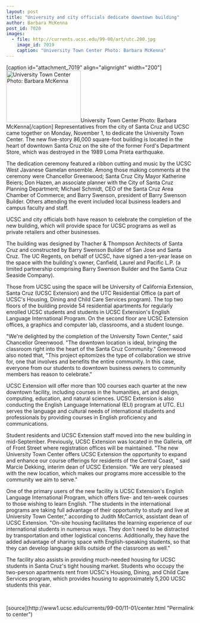 ```yaml
---
layout: post
title: "University and city officials dedicate downtown building"
author: Barbara McKenna
post_id: 7020
images:
  - file: http://currents.ucsc.edu/99-00/art/utc.200.jpg
    image_id: 7019
    caption: "University Town Center Photo: Barbara McKenna"
---
```


[caption id="attachment_7019" align="alignright" width="200"]<a href="http://localhost/mysite/wp-content/uploads/1999/11/utc.200.jpg"><img class="size-full wp-image-7019" src="http://localhost/mysite/wp-content/uploads/1999/11/utc.200.jpg" alt="University Town Center Photo: Barbara McKenna" width="200" height="139" /></a>University Town Center Photo: Barbara McKenna[/caption]
Representatives from the city of Santa Cruz and UCSC came together on Monday, November 1, to dedicate the University Town Center. The new five-story 86,000 square-foot building is located in the heart of downtown Santa Cruz on the site of the former Ford's Department Store, which was destroyed in the 1989 Loma Prieta earthquake.
<p>
  The dedication ceremony featured a ribbon cutting and music by the UCSC West Javanese Gamelan ensemble. Among those making comments at the ceremony were Chancellor Greenwood; Santa Cruz City Mayor Katherine Beiers; Don Hazen, an associate planner with the City of Santa Cruz Planning Department; Michael Schmidt, CEO of the Santa Cruz Area Chamber of Commerce; and Barry Swenson, president of Barry Swenson Builder. Others attending the event included local business leaders and campus faculty and staff.
</p>
<p>
  UCSC and city officials both have reason to celebrate the completion of the new building, which will provide space for UCSC programs as well as private retailers and other businesses.
</p>
<p>
  The building was designed by Thacher &amp; Thompson Architects of Santa Cruz and constructed by Barry Swenson Builder of San Jose and Santa Cruz. The UC Regents, on behalf of UCSC, have signed a ten-year lease on the space with the building's owner, Canfield, Laurel and Pacific L.P. (a limited partnership comprising Barry Swenson Builder and the Santa Cruz Seaside Company).
</p>
<p>
  Those from UCSC using the space will be University of California Extension, Santa Cruz (UCSC Extension) and the UTC Residential Office (a part of UCSC's Housing, Dining and Child Care Services program). The top two floors of the building provide 54 residential apartments for regularly enrolled UCSC students and students in UCSC Extension's English Language International Program. On the second floor are UCSC Extension offices, a graphics and computer lab, classrooms, and a student lounge.
</p>
<p>
  "We're delighted by the completion of the University Town Center," said Chancellor Greenwood. "The downtown location is ideal, bringing the classroom right into the heart of the Santa Cruz Community." Greenwood also noted that, "This project epitomizes the type of collaboration we strive for, one that involves and benefits the entire community. In this case, everyone from our students to downtown business owners to community members has reason to celebrate."
</p>
<p>
  UCSC Extension will offer more than 100 courses each quarter at the new downtown facility, including courses in the humanities, art and design, computing, education, and natural sciences. UCSC Extension is also conducting the English Language International (ELI) program at UTC. ELI serves the language and cultural needs of international students and professionals by providing courses in English proficiency and communications.
</p>
<p>
  Student residents and UCSC Extension staff moved into the new building in mid-September. Previously, UCSC Extension was located in the Galleria, off of Front Street where registration offices will be maintained. "The new University Town Center offers UCSC Extension the opportunity to expand and enhance our course offerings for residents of the Central Coast, " said Marcie Dekking, interim dean of UCSC Extension. "We are very pleased with the new location, which makes our programs more accessible to the community we aim to serve."
</p>
<p>
  One of the primary users of the new facility is UCSC Extension's English Language International Program, which offers five- and ten-week courses to those wishing to learn English. "The students in the international programs are taking full advantage of their opportunity to study and live at University Town Center," according to Judith McCarrick, assistant dean of UCSC Extension. "On-site housing facilitates the learning experience of our international students in numerous ways. They don't need to be distracted by transportation and other logistical concerns. Additionally, they have the added advantage of sharing space with English-speaking students, so that they can develop language skills outside of the classroom as well."
</p>
<p>
  The facility also assists in providing much-needed housing for UCSC students in Santa Cruz's tight housing market. Students who occupy the two-person apartments rent from UCSC's Housing, Dining, and Child Care Services program, which provides housing to approximately 5,200 UCSC students this year.
</p>
<p>
  <br>

</p>
[source](http://www1.ucsc.edu/currents/99-00/11-01/center.html "Permalink to center")
